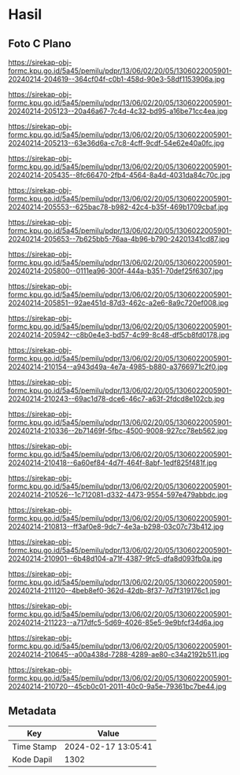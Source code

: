 # Hasil

## Foto C Plano

https://sirekap-obj-formc.kpu.go.id/5a45/pemilu/pdpr/13/06/02/20/05/1306022005901-20240214-204619--364cf04f-c0b1-458d-90e3-58df1153906a.jpg

https://sirekap-obj-formc.kpu.go.id/5a45/pemilu/pdpr/13/06/02/20/05/1306022005901-20240214-205123--20a46a67-7c4d-4c32-bd95-a16be71cc4ea.jpg

https://sirekap-obj-formc.kpu.go.id/5a45/pemilu/pdpr/13/06/02/20/05/1306022005901-20240214-205213--63e36d6a-c7c8-4cff-9cdf-54e62e40a0fc.jpg

https://sirekap-obj-formc.kpu.go.id/5a45/pemilu/pdpr/13/06/02/20/05/1306022005901-20240214-205435--8fc66470-2fb4-4564-8a4d-4031da84c70c.jpg

https://sirekap-obj-formc.kpu.go.id/5a45/pemilu/pdpr/13/06/02/20/05/1306022005901-20240214-205553--625bac78-b982-42c4-b35f-469b1709cbaf.jpg

https://sirekap-obj-formc.kpu.go.id/5a45/pemilu/pdpr/13/06/02/20/05/1306022005901-20240214-205653--7b625bb5-76aa-4b96-b790-24201341cd87.jpg

https://sirekap-obj-formc.kpu.go.id/5a45/pemilu/pdpr/13/06/02/20/05/1306022005901-20240214-205800--0111ea96-300f-444a-b351-70def25f6307.jpg

https://sirekap-obj-formc.kpu.go.id/5a45/pemilu/pdpr/13/06/02/20/05/1306022005901-20240214-205851--92ae451d-87d3-462c-a2e6-8a9c720ef008.jpg

https://sirekap-obj-formc.kpu.go.id/5a45/pemilu/pdpr/13/06/02/20/05/1306022005901-20240214-205942--c8b0e4e3-bd57-4c99-8c48-df5cb8fd0178.jpg

https://sirekap-obj-formc.kpu.go.id/5a45/pemilu/pdpr/13/06/02/20/05/1306022005901-20240214-210154--a943d49a-4e7a-4985-b880-a3766971c2f0.jpg

https://sirekap-obj-formc.kpu.go.id/5a45/pemilu/pdpr/13/06/02/20/05/1306022005901-20240214-210243--69ac1d78-dce6-46c7-a63f-2fdcd8e102cb.jpg

https://sirekap-obj-formc.kpu.go.id/5a45/pemilu/pdpr/13/06/02/20/05/1306022005901-20240214-210336--2b71469f-5fbc-4500-9008-927cc78eb562.jpg

https://sirekap-obj-formc.kpu.go.id/5a45/pemilu/pdpr/13/06/02/20/05/1306022005901-20240214-210418--6a60ef84-4d7f-464f-8abf-1edf825f481f.jpg

https://sirekap-obj-formc.kpu.go.id/5a45/pemilu/pdpr/13/06/02/20/05/1306022005901-20240214-210526--1c712081-d332-4473-9554-597e479abbdc.jpg

https://sirekap-obj-formc.kpu.go.id/5a45/pemilu/pdpr/13/06/02/20/05/1306022005901-20240214-210813--ff3af0e8-9dc7-4e3a-b298-03c07c73b412.jpg

https://sirekap-obj-formc.kpu.go.id/5a45/pemilu/pdpr/13/06/02/20/05/1306022005901-20240214-210901--6b48d104-a71f-4387-9fc5-dfa8d093fb0a.jpg

https://sirekap-obj-formc.kpu.go.id/5a45/pemilu/pdpr/13/06/02/20/05/1306022005901-20240214-211120--4beb8ef0-362d-42db-8f37-7d7f319176c1.jpg

https://sirekap-obj-formc.kpu.go.id/5a45/pemilu/pdpr/13/06/02/20/05/1306022005901-20240214-211223--a717dfc5-5d69-4026-85e5-9e9bfcf34d6a.jpg

https://sirekap-obj-formc.kpu.go.id/5a45/pemilu/pdpr/13/06/02/20/05/1306022005901-20240214-210645--a00a438d-7288-4289-ae80-c34a2192b511.jpg

https://sirekap-obj-formc.kpu.go.id/5a45/pemilu/pdpr/13/06/02/20/05/1306022005901-20240214-210720--45cb0c01-2011-40c0-9a5e-79361bc7be44.jpg


## Metadata

| Key        | Value               |
| ---------- | ------------------- |
| Time Stamp | 2024-02-17 13:05:41 |
| Kode Dapil | 1302                |



